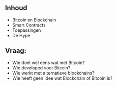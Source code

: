## Inhoud

* Bitcoin en Blockchain
* Smart Contracts
* Toepassingen
* De Hype

## Vraag:

* Wie doet wel eens wat met Bitcoin?
* Wie developed voor Bitcoin?
* Wie werkt met alternatieve blockchains?
* Wie heeft geen idee wat Blockchain of Bitcoin is?

